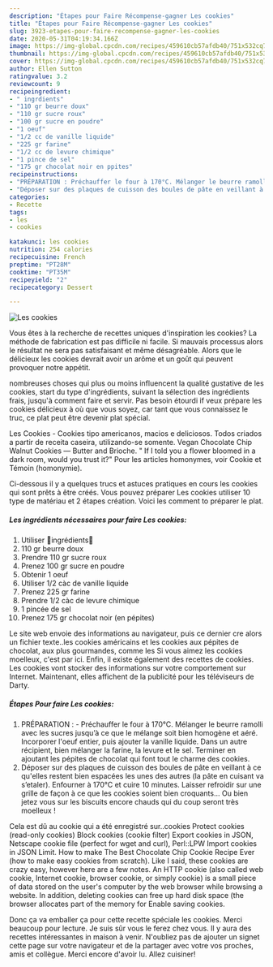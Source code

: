 ```yaml
---
description: "Étapes pour Faire Récompense-gagner Les cookies"
title: "Étapes pour Faire Récompense-gagner Les cookies"
slug: 3923-etapes-pour-faire-recompense-gagner-les-cookies
date: 2020-05-31T04:19:34.166Z
image: https://img-global.cpcdn.com/recipes/459610cb57afdb40/751x532cq70/les-cookies-photo-principale-de-la-recette.jpg
thumbnail: https://img-global.cpcdn.com/recipes/459610cb57afdb40/751x532cq70/les-cookies-photo-principale-de-la-recette.jpg
cover: https://img-global.cpcdn.com/recipes/459610cb57afdb40/751x532cq70/les-cookies-photo-principale-de-la-recette.jpg
author: Ellen Sutton
ratingvalue: 3.2
reviewcount: 9
recipeingredient:
- " ingrdients"
- "110 gr beurre doux"
- "110 gr sucre roux"
- "100 gr sucre en poudre"
- "1 oeuf"
- "1/2 cc de vanille liquide"
- "225 gr farine"
- "1/2 cc de levure chimique"
- "1 pince de sel"
- "175 gr chocolat noir en ppites"
recipeinstructions:
- "PRÉPARATION : Préchauffer le four à 170°C. Mélanger le beurre ramolli avec les sucres jusqu’à ce que le mélange soit bien homogène et aéré. Incorporer l&#39;oeuf entier, puis ajouter la vanille liquide. Dans un autre récipient, bien mélanger la farine, la levure et le sel. Terminer en ajoutant les pépites de chocolat qui font tout le charme des cookies."
- "Déposer sur des plaques de cuisson des boules de pâte en veillant à ce qu&#39;elles restent bien espacées les unes des autres (la pâte en cuisant va s’etaler). Enfourner à 170°C et cuire 10 minutes. Laisser refroidir sur une grille de façon à ce que les cookies soient bien croquants... Ou bien jetez vous sur les biscuits encore chauds qui du coup seront très moelleux !"
categories:
- Recette
tags:
- les
- cookies

katakunci: les cookies 
nutrition: 254 calories
recipecuisine: French
preptime: "PT28M"
cooktime: "PT35M"
recipeyield: "2"
recipecategory: Dessert

---
```



![Les cookies](https://img-global.cpcdn.com/recipes/459610cb57afdb40/751x532cq70/les-cookies-photo-principale-de-la-recette.jpg)

Vous êtes à la recherche de recettes uniques d'inspiration les cookies? La méthode de fabrication est pas difficile ni facile. Si mauvais processus alors le résultat ne sera pas satisfaisant et même désagréable. Alors que le délicieux les cookies devrait avoir un arôme et un goût qui peuvent provoquer notre appétit.

nombreuses choses qui plus ou moins influencent la qualité gustative de les cookies, start du type d'ingrédients, suivant la sélection des ingrédients frais, jusqu'à comment faire et servir. Pas besoin étourdi if veux prépare les cookies délicieux à où que vous soyez, car tant que vous connaissez le truc, ce plat peut être devenir plat spécial.

Les Cookies - Cookies tipo americanos, macios e deliciosos. Todos criados a partir de receita caseira, utilizando-se somente. Vegan Chocolate Chip Walnut Cookies — Butter and Brioche. &#34; If I told you a flower bloomed in a dark room, would you trust it?&#34; Pour les articles homonymes, voir Cookie et Témoin (homonymie).


Ci-dessous il y a quelques trucs et astuces pratiques en cours les cookies qui sont prêts à être créés. Vous pouvez préparer Les cookies utiliser 10 type de matériau et 2 étapes création. Voici les comment to préparer le plat.

<!--inarticleads1-->

##### Les ingrédients nécessaires pour faire Les cookies:

1. Utiliser  🍪ingrédients🍪
1.  110 gr beurre doux
1. Prendre 110 gr sucre roux
1. Prenez 100 gr sucre en poudre
1. Obtenir 1 oeuf
1. Utiliser 1/2 càc de vanille liquide
1. Prenez 225 gr farine
1. Prendre 1/2 càc de levure chimique
1.  1 pincée de sel
1. Prenez 175 gr chocolat noir (en pépites)


Le site web envoie des informations au navigateur, puis ce dernier cre alors un fichier texte..les cookies américains et les cookies aux pépites de chocolat, aux plus gourmandes, comme les Si vous aimez les cookies moelleux, c&#39;est par ici. Enfin, il existe également des recettes de cookies. Les cookies vont stocker des informations sur votre comportement sur Internet. Maintenant, elles affichent de la publicité pour les téléviseurs de Darty. 

<!--inarticleads2-->

##### Étapes Pour faire Les cookies:

1. PRÉPARATION : - Préchauffer le four à 170°C. Mélanger le beurre ramolli avec les sucres jusqu’à ce que le mélange soit bien homogène et aéré. Incorporer l&#39;oeuf entier, puis ajouter la vanille liquide. Dans un autre récipient, bien mélanger la farine, la levure et le sel. Terminer en ajoutant les pépites de chocolat qui font tout le charme des cookies.
1. Déposer sur des plaques de cuisson des boules de pâte en veillant à ce qu&#39;elles restent bien espacées les unes des autres (la pâte en cuisant va s’etaler). Enfourner à 170°C et cuire 10 minutes. Laisser refroidir sur une grille de façon à ce que les cookies soient bien croquants... Ou bien jetez vous sur les biscuits encore chauds qui du coup seront très moelleux !


Cela est dû au cookie qui a été enregistré sur..cookies Protect cookies (read-only cookies) Block cookies (cookie filter) Export cookies in JSON, Netscape cookie file (perfect for wget and curl), Perl::LPW Import cookies in JSON Limit. How to make The Best Chocolate Chip Cookie Recipe Ever (how to make easy cookies from scratch). Like I said, these cookies are crazy easy, however here are a few notes. An HTTP cookie (also called web cookie, Internet cookie, browser cookie, or simply cookie) is a small piece of data stored on the user&#39;s computer by the web browser while browsing a website. In addition, deleting cookies can free up hard disk space (the browser allocates part of the memory for Enable saving cookies. 


Donc ça va emballer ça pour cette recette spéciale les cookies. Merci beaucoup pour lecture. Je suis sûr vous le ferez chez vous. Il y aura des recettes  intéressantes in maison à venir. N'oubliez pas de ajouter un signet cette page sur votre navigateur et de la partager avec votre vos proches, amis et collègue. Merci encore d'avoir lu. Allez cuisiner!
